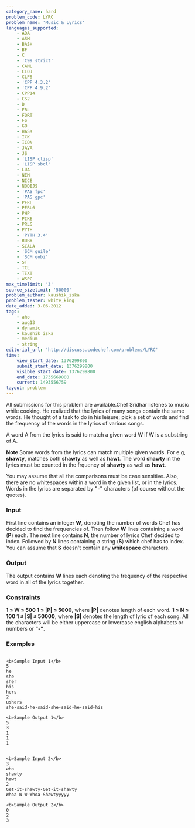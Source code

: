 ```yaml
---
category_name: hard
problem_code: LYRC
problem_name: 'Music & Lyrics'
languages_supported:
    - ADA
    - ASM
    - BASH
    - BF
    - C
    - 'C99 strict'
    - CAML
    - CLOJ
    - CLPS
    - 'CPP 4.3.2'
    - 'CPP 4.9.2'
    - CPP14
    - CS2
    - D
    - ERL
    - FORT
    - FS
    - GO
    - HASK
    - ICK
    - ICON
    - JAVA
    - JS
    - 'LISP clisp'
    - 'LISP sbcl'
    - LUA
    - NEM
    - NICE
    - NODEJS
    - 'PAS fpc'
    - 'PAS gpc'
    - PERL
    - PERL6
    - PHP
    - PIKE
    - PRLG
    - PYTH
    - 'PYTH 3.4'
    - RUBY
    - SCALA
    - 'SCM guile'
    - 'SCM qobi'
    - ST
    - TCL
    - TEXT
    - WSPC
max_timelimit: '3'
source_sizelimit: '50000'
problem_author: kaushik_iska
problem_tester: white_king
date_added: 3-06-2012
tags:
    - aho
    - aug13
    - dynamic
    - kaushik_iska
    - medium
    - string
editorial_url: 'http://discuss.codechef.com/problems/LYRC'
time:
    view_start_date: 1376299800
    submit_start_date: 1376299800
    visible_start_date: 1376299800
    end_date: 1735669800
    current: 1493556759
layout: problem
---
```

All submissions for this problem are available.Chef Sridhar listenes to music while cooking. He realized that the lyrics of many songs contain the same words. He thought of a task to do in his leisure; pick a set of words and find the frequency of the words in the lyrics of various songs.

A word A from the lyrics is said to match a given word W if W is a substring of A.

**Note** Some words from the lyrics can match multiple given words. For e.g, **shawty**, matches both **shawty** as well as **hawt**. The word **shawty** in the lyrics must be counted in the frquency of **shawty** as well as **hawt**.

You may assume that all the comparisons must be case sensitive. Also, there are no whitespaces within a word in the given list, or in the lyrics. Words in the lyrics are separated by **"-"** characters (of course without the quotes).

### Input

First line contains an integer **W**, denoting the number of words Chef has decided to find the frequencies of. Then follow **W** lines containing a word (**P**) each. The next line contains **N**, the number of lyrics Chef decided to index. Followed by **N** lines containing a string (**S**) which chef has to index. You can assume that **S** doesn't contain any **whitespace** characters.

### Output

The output contains **W** lines each denoting the frequency of the respective word in all of the lyrics together.

### Constraints

**1 ≤ W ≤ 500**
**1 ≤ |P| ≤ 5000**, where **|P|** denotes length of each word.
**1 ≤ N ≤ 100**
**1 ≤ |S| ≤ 50000**, where **|S|** denotes the length of lyric of each song.
All the characters will be either uppercase or lowercase english alphabets or numbers or **"-"**.

### Examples

```

<b>Sample Input 1</b>
5
he
she
sher
his
hers
2
ushers
she-said-he-said-she-said-he-said-his

<b>Sample Output 1</b>
5
3
1
1
1


<b>Sample Input 2</b>
3
who
shawty
hawt
2
Get-it-shawty-Get-it-shawty
Whoa-W-W-Whoa-Shawtyyyyy

<b>Sample Output 2</b>
0
2
3


```